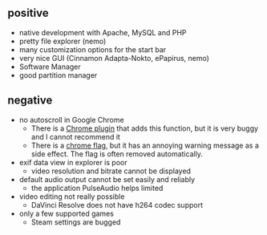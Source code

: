 ## positive

- native development with Apache, MySQL and PHP
- pretty file explorer (nemo)
- many customization options for the start bar
- very nice GUI (Cinnamon Adapta-Nokto, ePapirus, nemo)
- Software Manager
- good partition manager

## negative

- no autoscroll in Google Chrome
    - There is a [Chrome plugin](https://chromewebstore.google.com/detail/autoscroll/occjjkgifpmdgodlplnacmkejpdionan?hl=de) that adds this function, but it is very buggy and I cannot recommend it
    - There is a [chrome flag](https://medium.com/@1nikolas/linux-enable-middle-mouse-button-scrolling-on-chrome-ium-and-electron-apps-discord-etc-ab2d0a213505), but it has an annoying warning message as a side effect. The flag is often removed automatically.
- exif data view in explorer is poor
    - video resolution and bitrate cannot be displayed
- default audio output cannot be set easily and reliably
    - the application PulseAudio helps limited
- video editing not really possible
    - DaVinci Resolve does not have h264 codec support
- only a few supported games
    - Steam settings are bugged


